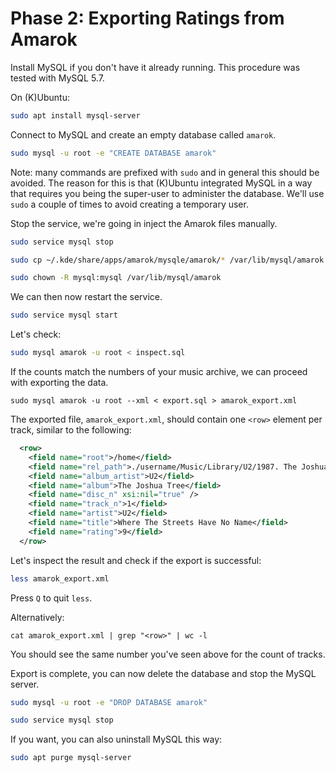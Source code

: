 # Phase 2: Exporting Ratings from Amarok

Install MySQL if you don't have it already running. This procedure was tested with MySQL 5.7.

On (K)Ubuntu:

```bash
sudo apt install mysql-server
```

Connect to MySQL and create an empty database called `amarok`.

```bash
sudo mysql -u root -e "CREATE DATABASE amarok"
```

Note: many commands are prefixed with `sudo` and in general this should be avoided.
The reason for this is that (K)Ubuntu integrated MySQL in a way that requires
you being the super-user to administer the database. We'll use `sudo`
a couple of times to avoid creating a temporary user.

Stop the service, we're going in inject the Amarok files manually.

```bash
sudo service mysql stop

sudo cp ~/.kde/share/apps/amarok/mysqle/amarok/* /var/lib/mysql/amarok

sudo chown -R mysql:mysql /var/lib/mysql/amarok
```

We can then now restart the service.

```bash
sudo service mysql start
```

Let's check:

```bash
sudo mysql amarok -u root < inspect.sql
```

If the counts match the numbers of your music archive, we can proceed with exporting the data.

```base
sudo mysql amarok -u root --xml < export.sql > amarok_export.xml
```

The exported file, `amarok_export.xml`, should contain one `<row>` element per track, similar to the following:

```xml
  <row>
    <field name="root">/home</field>
    <field name="rel_path">./username/Music/Library/U2/1987. The Joshua Tree/01. Where The Streets Have No Name.flac</field>
    <field name="album_artist">U2</field>
    <field name="album">The Joshua Tree</field>
    <field name="disc_n" xsi:nil="true" />
    <field name="track_n">1</field>
    <field name="artist">U2</field>
    <field name="title">Where The Streets Have No Name</field>
    <field name="rating">9</field>
  </row>
```

Let's inspect the result and check if the export is successful:

```bash
less amarok_export.xml
```

Press `Q` to quit `less`.

Alternatively:

```base
cat amarok_export.xml | grep "<row>" | wc -l
```

You should see the same number you've seen above for the count of tracks.

Export is complete, you can now delete the database and stop the MySQL server.

```bash
sudo mysql -u root -e "DROP DATABASE amarok"

sudo service mysql stop
```

If you want, you can also uninstall MySQL this way:

```bash
sudo apt purge mysql-server
```
